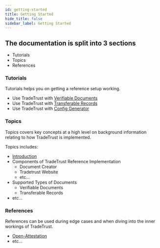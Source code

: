 ```yaml
---
id: getting-started
title: Getting Started
hide_title: false
sidebar_label: Getting Started
---
```


## The documentation is split into 3 sections

- Tutorials
- Topics
- References

### Tutorials

Tutorials helps you on getting a reference setup working.

- Use TradeTrust with [Verifiable Documents](/docs/tutorial/verifiable-documents/overview)
- Use TradeTrust with [Transferable Records](/docs/tutorial/transferable-records/overview)
- Use TradeTrust with [Config Generator](/docs/tutorial/document-creator/overview)

### Topics

Topics covers key concepts at a high level on background information relating to how TradeTrust is implemented.

Topics includes:

- [Introduction](/docs/topics/introduction/what-is-tradetrust)
- Components of TradeTrust Reference Implementation
  - Document Creator
  - Tradetrust Website
  - etc...
- Supported Types of Documents
  - Verifiable Documents
  - Transferable Records
- etc...

### References

References can be used during edge cases and when diving into the inner workings of TradeTrust.

- [Open-Attestation](/docs/reference/open-attestation)
- etc...
